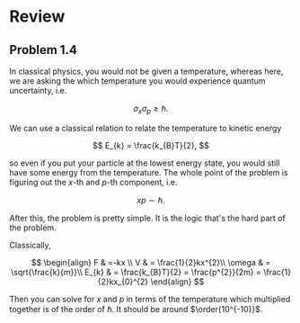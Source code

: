 # Review

## Problem 1.4

In classical physics, you would not be given a temperature, whereas here, we are asking the which temperature you would experience quantum uncertainty, i.e.

$$
\sigma_{x}\sigma_{p}\geq \hbar.
$$

We can use a classical relation to relate the temperature to kinetic energy

$$
E_{k} = \frac{k_{B}T}{2},
$$

so even if you put your particle at the lowest energy state, you would still have some energy from the temperature. The whole point of the problem is figuring out the $x$-th and $p$-th component, i.e.

$$
xp \sim \hbar.
$$

After this, the problem is pretty simple. It is the logic that's the hard part of the  problem.

Classically,

$$
\begin{align}
F & =-kx \\
V & = \frac{1}{2}kx^{2}\\
\omega & = \sqrt{\frac{k}{m}}\\
E_{k} & = \frac{k_{B}T}{2} = \frac{p^{2}}{2m} = \frac{1}{2}kx_{0}^{2}
\end{align}
$$

Then you can solve for $x$ and $p$ in terms of the temperature which multiplied together is of the order of $\hbar$. It should be around $\order{10^{-10}}$.